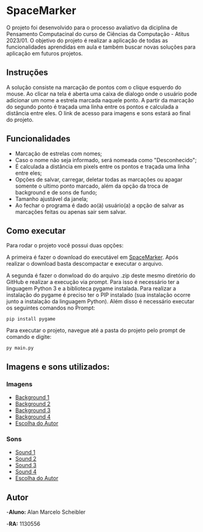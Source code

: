 
# SpaceMarker
O projeto foi desenvolvido para o processo avaliativo da diciplina de Pensamento Computacinal do curso de Ciências da Computação - Atitus 2023/01. O objetivo do projeto é realizar a aplicação de todas as funcionalidades aprendidas em aula e também buscar novas soluções para aplicação em futuros projetos.
## Instruções
A solução consiste na marcação de pontos com o clique esquerdo do mouse. Ao clicar na tela é aberta uma caixa de dialogo onde o usuário pode adicionar um nome a estrela marcada naquele ponto. A partir da marcação do segundo ponto é traçada uma linha entre os pontos e calculada a distância entre eles. O link de acesso para imagens e sons estará ao final do projeto.
## Funcionalidades
- Marcação de estrelas com nomes;
- Caso o nome não seja informado, será nomeada como "Desconhecido";
- É calculada a distância em pixels entre os pontos e traçada uma linha entre eles;
- Opções de salvar, carregar, deletar todas as marcações ou apagar somente o ultimo ponto marcado, além da opção da troca de background e de sons de fundo;
- Tamanho ajustável da janela;
- Ao fechar o programa é dado ao(à) usuário(a) a opção de salvar as marcações feitas ou apenas sair sem salvar.

## Como executar
Para rodar o projeto você possui duas opções: 

A primeira é fazer o download do executável em [SpaceMarker](https://drive.google.com/drive/folders/14HzngpPOrlcz8ADV8y-PYsh6Gqjb_WKt?usp=drive_link). Após realizar o download basta descompactar e executar o arquivo.

A segunda é fazer o donwload do do arquivo .zip deste mesmo diretório do GitHub e realizar a execução via prompt. Para isso é necessário ter a linguagem Python 3 e a biblioteca pygame instalada. Para realizar a instalação do pygame é preciso  ter o PIP instalado (sua instalação ocorre junto a instalação da linguagem Python). Além disso é necessário executar os seguintes comandos no Prompt:

```
pip install pygame
```
Para executar o projeto, navegue até a pasta do projeto pelo prompt de comando e digite:

```
py main.py
```
## Imagens e sons utilizados:
### Imagens
- [Background 1](https://drive.google.com/drive/folders/1AmrzlpvqlJodoyYpihll2uY23wBnPhnT?usp=drive_link)
- [Background 2](https://www.uol.com.br/tilt/noticias/redacao/2023/02/02/telescopio-james-webb-registra-galaxia-espiral-com-detalhes-incriveis.htm)
- [Background 3](https://gauchazh.clicrbs.com.br/tecnologia/noticia/2022/08/nasa-divulga-nova-imagem-feita-pelo-james-webb-e-mostra-galaxia-em-caos-apos-colisao-cl6clm628008t017pche1iody.html)
- [Background 4](https://www.bbc.com/portuguese/internacional-64093984)
- [Escolha do Autor](https://steamcommunity.com/sharedfiles/filedetails/?id=2891498240)

### Sons
- [Sound 1](https://drive.google.com/drive/folders/1AmrzlpvqlJodoyYpihll2uY23wBnPhnT?usp=drive_link)
- [Sound 2](https://pixabay.com/sound-effects/daylight-14872/)
- [Sound 3](https://mixkit.co/free-sound-effects/drone/)
- [Sound 4](https://www.youtube.com/watch?v=qKTPNe-9uB8)
- [Escolha do Autor](https://www.youtube.com/watch?v=IsPmHERPKtw)


## Autor
-**Aluno:** Alan Marcelo Scheibler

-**RA:** 1130556
